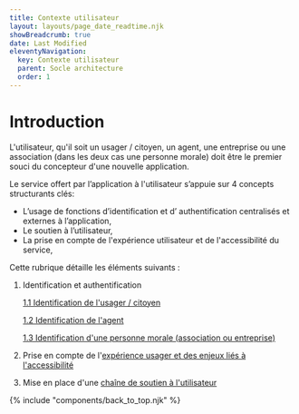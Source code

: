 ```yaml
---
title: Contexte utilisateur
layout: layouts/page_date_readtime.njk
showBreadcrumb: true
date: Last Modified
eleventyNavigation:
  key: Contexte utilisateur
  parent: Socle architecture
  order: 1
---
```


# Introduction  

L'utilisateur, qu'il soit un usager / citoyen, un agent, une entreprise ou une association (dans les deux cas une personne morale) doit être le premier souci du concepteur d'une nouvelle application.

Le service offert par l’application à l'utilisateur s’appuie sur 4 concepts structurants clés:

- L’usage de fonctions d’identification et d’ authentification centralisés et externes à l’application,
- Le soutien à l’utilisateur,
- La prise en compte de l'expérience utilisateur et de l'accessibilité du service,

Cette rubrique détaille les éléments suivants :

1. Identification et authentification

    [1.1 Identification de l'usager / citoyen](../1.1-Pilier_utilisateur_Gestion_identite_usager/)

    [1.2 Identification de l'agent](../1.2-Pilier_utilisateur_Gestion_identite_agent/)

    [1.3 Identification d'une personne morale (association ou entreprise)](../1.3-Pilier_utilisateur_Gestion_identite_personne_morale/)

2. Prise en compte de l'[expérience usager et des enjeux liés à l'accessibilité](../2-Pilier_utilisateur_qualite_parcours_utilisateur/)
3. Mise en place d'une [chaîne de soutien à l'utilisateur](../3-Pilier_utilisateur_CSU/)


{% include "components/back_to_top.njk" %}